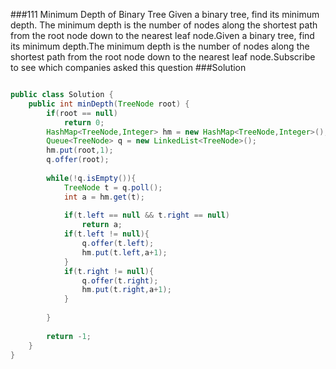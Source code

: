 ###111 Minimum Depth of Binary Tree
Given a binary tree, find its minimum depth.
The minimum depth is the number of nodes along the shortest path from the root node down to the nearest leaf node.Given a binary tree, find its minimum depth.The minimum depth is the number of nodes along the shortest path from the root node down to the nearest leaf node.Subscribe to see which companies asked this question
###Solution
```java

public class Solution {
    public int minDepth(TreeNode root) {
        if(root == null)
            return 0;
        HashMap<TreeNode,Integer> hm = new HashMap<TreeNode,Integer>();
        Queue<TreeNode> q = new LinkedList<TreeNode>();
        hm.put(root,1);
        q.offer(root);
        
        while(!q.isEmpty()){
            TreeNode t = q.poll();
            int a = hm.get(t);
            
            if(t.left == null && t.right == null)
                return a;
            if(t.left != null){
                q.offer(t.left);
                hm.put(t.left,a+1);
            }
            if(t.right != null){
                q.offer(t.right);
                hm.put(t.right,a+1);
            }
            
        }
        
        return -1;
    }
}